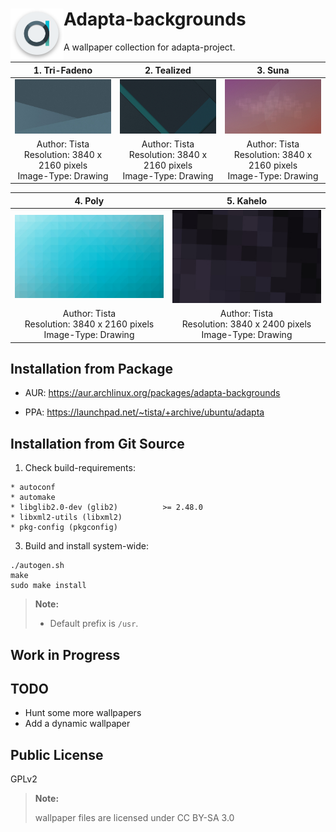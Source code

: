 <img src="https://github.com/adapta-project/adapta-github-resources/blob/master/images/logo_thumb.png" alt="Logo" align="left"/> Adapta-backgrounds
=========

A wallpaper collection for adapta-project.

| **1. Tri-Fadeno** | **2. Tealized** | **3. Suna** |
|:---:|:---:|:---:|
|<img src="https://github.com/adapta-project/adapta-github-resources/blob/master/images/tri-fadeno-thumbnail.jpg" alt="Tri-Fadeno"/>|<img src="https://github.com/adapta-project/adapta-github-resources/blob/master/images/tealized-thumbnail.jpg" alt="Tealized"/>|<img src="https://github.com/adapta-project/adapta-github-resources/blob/master/images/suna-thumbnail.jpg" alt="Suna"/>|
| Author: Tista<br>Resolution: 3840 x 2160 pixels<br>Image-Type: Drawing | Author: Tista<br>Resolution: 3840 x 2160 pixels<br>Image-Type: Drawing | Author: Tista<br>Resolution: 3840 x 2160 pixels<br>Image-Type: Drawing |

| **4. Poly** | **5. Kahelo** |
|:---:|:---:|
|<img src="https://github.com/adapta-project/adapta-github-resources/blob/master/images/poly-thumbnail.jpg" alt="Poly"/>|<img src="https://github.com/adapta-project/adapta-github-resources/blob/master/images/kahelo-thumbnail.jpg" alt="Kahelo"/>|
| Author: Tista<br>Resolution: 3840 x 2160 pixels<br>Image-Type: Drawing | Author: Tista<br>Resolution: 3840 x 2400 pixels<br>Image-Type: Drawing |

Installation from Package
------------
 * AUR: https://aur.archlinux.org/packages/adapta-backgrounds

 * PPA: https://launchpad.net/~tista/+archive/ubuntu/adapta

Installation from Git Source
------------

1. Check build-requirements:

 ```
 * autoconf
 * automake
 * libglib2.0-dev (glib2)          >= 2.48.0
 * libxml2-utils (libxml2)
 * pkg-config (pkgconfig)
 ```

3. Build and install system-wide:

 ```
 ./autogen.sh
 make
 sudo make install
 ```

 > **Note:**
 >
 >   * Default prefix is `/usr`.

Work in Progress
----------------

TODO
----
* Hunt some more wallpapers
* Add a dynamic wallpaper

Public License
--------------
 GPLv2

 > **Note:**
 >
 > wallpaper files are licensed under CC BY-SA 3.0
